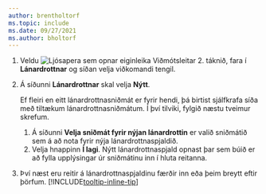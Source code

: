 ```yaml
---
author: brentholtorf
ms.topic: include
ms.date: 09/27/2021
ms.author: bholtorf
---
```


1. Veldu ![Ljósapera sem opnar eiginleika Viðmótsleitar 2.](../media/ui-search/search_small.png "Segðu mér hvað þú vilt gera") táknið, fara í **Lánardrottnar** og síðan velja viðkomandi tengil.  
2. Á síðunni **Lánardrottnar** skal velja **Nýtt**.

    Ef fleiri en eitt lánardrottnasniðmát er fyrir hendi, þá birtist sjálfkrafa síða með tiltækum lánardrottnasniðmátum. Í því tilviki, fylgið næstu tveimur skrefum.
    1. Á síðunni **Velja sniðmát fyrir nýjan lánardrottin** er valið sniðmátið sem á að nota fyrir nýja lánardrottnaspjaldið.
    2. Velja hnappinn **Í lagi**. Nýtt lánardrottnaspjald opnast þar sem búið er að fylla upplýsingar úr sniðmátinu inn í hluta reitanna.
3. Því næst eru reitir á lánardrottnaspjaldinu færðir inn eða þeim breytt eftir þörfum. [!INCLUDE[tooltip-inline-tip](tooltip-inline-tip_md.md)]
